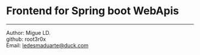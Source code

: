 # Frontend for Spring boot WebApis

---
 Author: Migue LD.             
 github: root3r0x              
 Email: ledesmaduarte@duck.com

 
